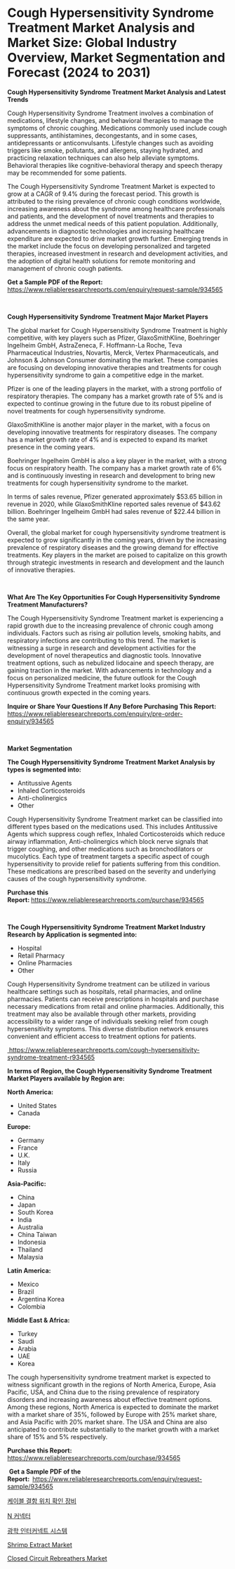 <p><h1>Cough Hypersensitivity Syndrome Treatment Market Analysis and Market Size: Global Industry Overview, Market Segmentation and Forecast (2024 to 2031)</h1></p><p><strong>Cough Hypersensitivity Syndrome Treatment Market Analysis and Latest Trends</strong></p>
<p><p>Cough Hypersensitivity Syndrome Treatment involves a combination of medications, lifestyle changes, and behavioral therapies to manage the symptoms of chronic coughing. Medications commonly used include cough suppressants, antihistamines, decongestants, and in some cases, antidepressants or anticonvulsants. Lifestyle changes such as avoiding triggers like smoke, pollutants, and allergens, staying hydrated, and practicing relaxation techniques can also help alleviate symptoms. Behavioral therapies like cognitive-behavioral therapy and speech therapy may be recommended for some patients.</p><p>The Cough Hypersensitivity Syndrome Treatment Market is expected to grow at a CAGR of 9.4% during the forecast period. This growth is attributed to the rising prevalence of chronic cough conditions worldwide, increasing awareness about the syndrome among healthcare professionals and patients, and the development of novel treatments and therapies to address the unmet medical needs of this patient population. Additionally, advancements in diagnostic technologies and increasing healthcare expenditure are expected to drive market growth further. Emerging trends in the market include the focus on developing personalized and targeted therapies, increased investment in research and development activities, and the adoption of digital health solutions for remote monitoring and management of chronic cough patients.</p></p>
<p><strong>Get a Sample PDF of the Report:&nbsp;</strong> <a href="https://www.reliableresearchreports.com/enquiry/request-sample/934565">https://www.reliableresearchreports.com/enquiry/request-sample/934565</a></p>
<p>&nbsp;</p>
<p><strong>Cough Hypersensitivity Syndrome Treatment Major Market Players</strong></p>
<p><p>The global market for Cough Hypersensitivity Syndrome Treatment is highly competitive, with key players such as Pfizer, GlaxoSmithKline, Boehringer Ingelheim GmbH, AstraZeneca, F. Hoffmann-La Roche, Teva Pharmaceutical Industries, Novartis, Merck, Vertex Pharmaceuticals, and Johnson & Johnson Consumer dominating the market. These companies are focusing on developing innovative therapies and treatments for cough hypersensitivity syndrome to gain a competitive edge in the market.</p><p>Pfizer is one of the leading players in the market, with a strong portfolio of respiratory therapies. The company has a market growth rate of 5% and is expected to continue growing in the future due to its robust pipeline of novel treatments for cough hypersensitivity syndrome.</p><p>GlaxoSmithKline is another major player in the market, with a focus on developing innovative treatments for respiratory diseases. The company has a market growth rate of 4% and is expected to expand its market presence in the coming years.</p><p>Boehringer Ingelheim GmbH is also a key player in the market, with a strong focus on respiratory health. The company has a market growth rate of 6% and is continuously investing in research and development to bring new treatments for cough hypersensitivity syndrome to the market.</p><p>In terms of sales revenue, Pfizer generated approximately $53.65 billion in revenue in 2020, while GlaxoSmithKline reported sales revenue of $43.62 billion. Boehringer Ingelheim GmbH had sales revenue of $22.44 billion in the same year.</p><p>Overall, the global market for cough hypersensitivity syndrome treatment is expected to grow significantly in the coming years, driven by the increasing prevalence of respiratory diseases and the growing demand for effective treatments. Key players in the market are poised to capitalize on this growth through strategic investments in research and development and the launch of innovative therapies.</p></p>
<p>&nbsp;</p>
<p><strong>What Are The Key Opportunities For Cough Hypersensitivity Syndrome Treatment Manufacturers?</strong></p>
<p><p>The Cough Hypersensitivity Syndrome Treatment market is experiencing a rapid growth due to the increasing prevalence of chronic cough among individuals. Factors such as rising air pollution levels, smoking habits, and respiratory infections are contributing to this trend. The market is witnessing a surge in research and development activities for the development of novel therapeutics and diagnostic tools. Innovative treatment options, such as nebulized lidocaine and speech therapy, are gaining traction in the market. With advancements in technology and a focus on personalized medicine, the future outlook for the Cough Hypersensitivity Syndrome Treatment market looks promising with continuous growth expected in the coming years.</p></p>
<p><strong>Inquire or Share Your Questions If Any Before Purchasing This Report:</strong> <a href="https://www.reliableresearchreports.com/enquiry/pre-order-enquiry/934565">https://www.reliableresearchreports.com/enquiry/pre-order-enquiry/934565</a></p>
<p>&nbsp;</p>
<p><strong>Market Segmentation</strong></p>
<p><strong>The Cough Hypersensitivity Syndrome Treatment Market Analysis by types is segmented into:</strong></p>
<p><ul><li>Antitussive Agents</li><li>Inhaled Corticosteroids</li><li>Anti-cholinergics</li><li>Other</li></ul></p>
<p><p>Cough Hypersensitivity Syndrome Treatment market can be classified into different types based on the medications used. This includes Antitussive Agents which suppress cough reflex, Inhaled Corticosteroids which reduce airway inflammation, Anti-cholinergics which block nerve signals that trigger coughing, and other medications such as bronchodilators or mucolytics. Each type of treatment targets a specific aspect of cough hypersensitivity to provide relief for patients suffering from this condition. These medications are prescribed based on the severity and underlying causes of the cough hypersensitivity syndrome.</p></p>
<p><strong>Purchase this Report:&nbsp;</strong><a href="https://www.reliableresearchreports.com/purchase/934565">https://www.reliableresearchreports.com/purchase/934565</a></p>
<p>&nbsp;</p>
<p><strong>The Cough Hypersensitivity Syndrome Treatment Market Industry Research by Application is segmented into:</strong></p>
<p><ul><li>Hospital</li><li>Retail Pharmacy</li><li>Online Pharmacies</li><li>Other</li></ul></p>
<p><p>Cough Hypersensitivity Syndrome treatment can be utilized in various healthcare settings such as hospitals, retail pharmacies, and online pharmacies. Patients can receive prescriptions in hospitals and purchase necessary medications from retail and online pharmacies. Additionally, this treatment may also be available through other markets, providing accessibility to a wider range of individuals seeking relief from cough hypersensitivity symptoms. This diverse distribution network ensures convenient and efficient access to treatment options for patients.</p></p>
<p><a href="https://www.reliableresearchreports.com/cough-hypersensitivity-syndrome-treatment-r934565">&nbsp;https://www.reliableresearchreports.com/cough-hypersensitivity-syndrome-treatment-r934565</a></p>
<p><strong>In terms of Region, the Cough Hypersensitivity Syndrome Treatment Market Players available by Region are:</strong></p>
<p>
    <p> <strong> North America: </strong>
        <ul>
            <li>United States</li>
            <li>Canada</li>
        </ul>
        </p> 
    <p> <strong> Europe: </strong>
        <ul>
            <li>Germany</li>
            <li>France</li>
            <li>U.K.</li>
            <li>Italy</li>
            <li>Russia</li>
        </ul>
        </p> 
    <p> <strong> Asia-Pacific: </strong>
        <ul>
            <li>China</li>
            <li>Japan</li>
            <li>South Korea</li>
            <li>India</li>
            <li>Australia</li>
            <li>China Taiwan</li>
            <li>Indonesia</li>
            <li>Thailand</li>
            <li>Malaysia</li>
        </ul>
        </p> 
    <p> <strong> Latin America: </strong>
        <ul>
            <li>Mexico</li>
            <li>Brazil</li>
            <li>Argentina Korea</li>
            <li>Colombia</li>
        </ul>
        </p> 
    <p> <strong> Middle East & Africa: </strong>
        <ul>
            <li>Turkey</li>
            <li>Saudi</li>
            <li>Arabia</li>
            <li>UAE</li>
            <li>Korea</li>
        </ul>
    </p>
    </p>
<p><p>The cough hypersensitivity syndrome treatment market is expected to witness significant growth in the regions of North America, Europe, Asia Pacific, USA, and China due to the rising prevalence of respiratory disorders and increasing awareness about effective treatment options. Among these regions, North America is expected to dominate the market with a market share of 35%, followed by Europe with 25% market share, and Asia Pacific with 20% market share. The USA and China are also anticipated to contribute substantially to the market growth with a market share of 15% and 5% respectively.</p></p>
<p><strong>Purchase this Report: </strong><a href="https://www.reliableresearchreports.com/purchase/934565">https://www.reliableresearchreports.com/purchase/934565</a></p>
<p>&nbsp;<strong>Get a Sample PDF of the Report:&nbsp;&nbsp;</strong><a href="https://www.reliableresearchreports.com/enquiry/request-sample/934565">https://www.reliableresearchreports.com/enquiry/request-sample/934565</a></p>
<p><strong></strong></p>
<p><p><a href="https://medium.com/@hershelkris/%EC%A0%84%EC%84%A0-%EA%B3%A0%EC%9E%A5-%EC%9C%84%EC%B9%98-%EC%9E%A5%EB%B9%84-%EC%8B%9C%EC%9E%A5-%EB%B6%84%EC%84%9D-2024%EB%85%84%EB%B6%80%ED%84%B0-2031%EB%85%84%EA%B9%8C%EC%A7%80%EC%9D%98-%EA%B8%80%EB%A1%9C%EB%B2%8C-%EC%82%B0%EC%97%85-%EC%A0%84%EB%A7%9D-%EB%B0%8F-%EC%98%88%EC%B8%A1-10298e2b5620">케이블 결함 위치 확인 장비</a></p><p><a href="https://github.com/khytkeqagplkzqvh/Market-Research-Report-List-2/blob/main/886060152709.md">N 커넥터</a></p><p><a href="https://medium.com/@costelcaramitru2022/%EA%B4%91-%EC%97%B0%EA%B2%B0-%EC%8B%9C%EC%8A%A4%ED%85%9C-%EC%8B%9C%EC%9E%A5-%EC%8B%9C%EC%9E%A5-cagr-%EC%8B%9C%EC%9E%A5-%EB%8F%99%ED%96%A5-%EB%B0%8F-%EC%84%B1%EC%9E%A5-%EC%A0%84%EB%9E%B5%EC%97%90-%EB%8C%80%ED%95%9C-%ED%86%B5%EC%B0%B0%EB%A0%A5-3166d7b769f4">광학 인터커넥트 시스템</a></p><p><a href="https://www.linkedin.com/pulse/shrimp-extract-market-share-evolution-growth-trends-3yobc?trackingId=H0cs3OSPqgskKaQaw3uDBg%3D%3D">Shrimp Extract Market</a></p><p><a href="https://www.linkedin.com/pulse/closed-circuit-rebreathers-market-size-trends-complete-industry-zzdoe?trackingId=BIoiDOhMGWbKpkX7CuhCSA%3D%3D">Closed Circuit Rebreathers Market</a></p></p>